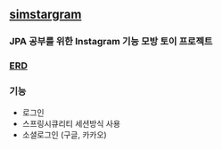 ## [simstargram](https://github.com/jonghyeon95/simstargram)
### JPA 공부를 위한 Instagram 기능 모방 토이 프로젝트

### [ERD](https://github.com/jonghyeon95/simstargram.git)


### 기능
* 로그인
 * 스프링시큐리티 세션방식 사용
 * 소셜로그인 (구글, 카카오)
